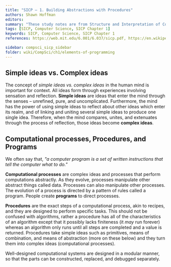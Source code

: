 ```yaml
---
title: "SICP – 1. Building Abstractions with Procedures"
authors: Shawn Hoffman
editors: 
summary: "These study notes are from Structure and Interpretation of Computer Programs - 2nd Edition (MIT Electrical Engineering and Computer Science) by Abelson, H. and Sussman, G."
tags: [SICP, Computer Science, SICP Chapter 1]
keywords: SICP, Computer Science, SICP Chapter 1
references: https://web.mit.edu/6.001/6.037/sicp.pdf, https://en.wikipedia.org/wiki/An_Essay_Concerning_Human_Understanding

sidebar: compsci_sicp_sidebar
folder: wiki/CompSci/ch1/elements-of-programming
---
```


## Simple ideas vs. Complex ideas

The concept of *simple ideas vs. complex ideas* in the human mind is important for context. All ideas form through experiences involving sensation and reflection. **Simple ideas** are ideas that enter the mind through the senses – unrefined, pure, and uncomplicated. Furthermore, the mind has the power of using simple ideas to reflect about other ideas which enter its realm, and of linking and uniting several simple ideas to produce one single idea. Therefore, when the mind compares, unites, and extenuates through the process of reflection, those ideas become **complex ideas**.

## Computational processes, Procedures, and Programs

We often say that, *"a computer program is a set of written instructions that tell the computer what to do."*

**Computational processes** are complex ideas and processes that perform computations abstractly. As they evolve, processes manipulate other abstract things called data. Processes can also manipulate other processes. The evolution of a process is directed by a pattern of rules called a program. People create **programs** to direct processes.

**Procedures** are the exact steps of a computational process, akin to recipes, and they are designed to perform specific tasks. This should not be confused with algorithms, rather a procedure has all of the characteristics of an algorithm except that it possibly lacks finiteness (it *may* run forever) whereas an algorithm only runs until all steps are completed and a value is returned. Procedures take simple ideas such as primitives, means of combination, and means of abstraction (more on these below) and they turn them into complex ideas (computational processes).

Well-designed computational systems are designed in a modular manner, so that the parts can be constructed, replaced, and debugged separately.
